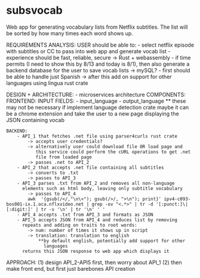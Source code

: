 # subsvocab
Web app for generating vocabulary lists from Netflix subtitles. The list will be sorted by how many times each word shows up.

REQUIREMENTS ANALYSIS:
    USER should be able to:
        - select netflix episode with subtitles or CC to pass into web app
          and generate vocab list
        - experience should be fast, reliable, secure
            -> Rust + webassembly
        - if time permits (I need to show this by 8/13 and today is 8/1), then
          also generate a backend database for the user to save vocab lists
            -> mySQL?
        - first should be able to handle just Spanish
            -> after this add on support for other languages using lingua 
               rust crate

DESIGN + ARCHITECTURE:
    - microservices architecture
    COMPONENTS:
    FRONTEND:
        INPUT FIELDS:
            - input_language
            - output_language   ** these may not be necessary if implement
                                   language detection crate
        maybe it can be a chrome extension and take the user to a new
        page displaying the JSON containing vocab

    BACKEND:
        - API_1 that fetches .net file using parser4curls rust crate
            -> accepts user credentials?
            -> alternatively user could download file OR load page and
               this service could perform the cURL operations to get .net
               file from loaded page
            -> passes .net to API_2
        - API_2 that accepts .net file containing all subtitles
            -> converts to .txt
            -> passes to API_3
        - API_3 parses .txt from API_2 and removes all non-language
          elements such as html body, leaving only subtitle vocabulary
            -> passes to API_4
            awk  '{gsub(/</,"\n\<"); gsub(/>/, ">\n"); print}' ipv4-c093-bos001-ix.1.oca.nflxvideo.net | grep -ov "<.*>" | tr -d '[:punct:]\|[:digit:]' | tr -s '\n' | tr '\n' ' '
        - API_4 accepts .txt from API_3 and formats as JSON 
        - API_5 accepts JSON from API_4 and reduces list by removing
          repeats and adding on traits to root words:
            -> num: number of times it shows up in script
            -> translation: translation to english
                **by default english, potentially add support for other
                  languages
          returns this JSON response to web app which displays it

APPROACH:
    (1) design API_2-API5 first, then worry about API_1
    (2) then make front end, but first just barebones API creation
